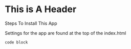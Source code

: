 # This is A Header

Steps To Install This App

Settings for the app are found at the top of the index.html

    code block